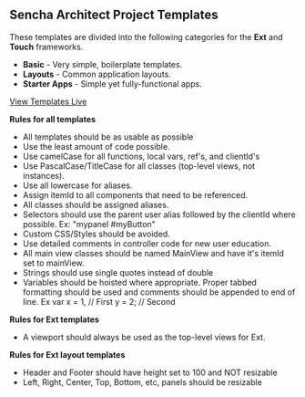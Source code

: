 Sencha Architect Project Templates
----------------------------------

These templates are divided into the following categories for the **Ext** and **Touch** frameworks.

- **Basic** - Very simple, boilerplate templates.
- **Layouts** - Common application layouts.
- **Starter Apps** - Simple yet fully-functional apps.

[View Templates Live](http://exsurgo.github.io/ProjectTemplates/index.html)


**Rules for all templates**

- All templates should be as usable as possible
- Use the least amount of code possible.
- Use camelCase for all functions, local vars, ref's, and clientId's
- Use PascalCase/TitleCase for all classes (top-level views, not instances).
- Use all lowercase for aliases.
- Assign itemId to all components that need to be referenced.
- All classes should be assigned aliases.
- Selectors should use the parent user alias followed by the clientId where possible.  Ex: "mypanel #myButton"
- Custom CSS/Styles should be avoided.  
- Use detailed comments in controller code for new user education.
- All main view classes should be named MainView and have it's itemId set to mainView.
- Strings should use single quotes instead of double
- Variables should be hoisted where appropriate. Proper tabbed formatting should be used and comments should be appended to end of line.  Ex
	var x = 1,	// First
		y = 2;	// Second

**Rules for Ext templates**
- A viewport should always be used as the top-level views for Ext.  

**Rules for Ext layout templates**
- Header and Footer should have height set to 100 and NOT resizable
- Left, Right, Center, Top, Bottom, etc, panels should be resizable

